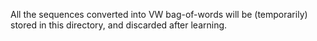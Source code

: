 All the sequences converted into VW bag-of-words will be (temporarily) stored in this directory, and discarded after learning.
